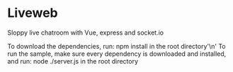 # Liveweb
Sloppy live chatroom with Vue, express and socket.io


To download the dependencies, run: npm install in the root directory'\n'
To run the sample, make sure every dependency is downloaded and installed, and run: node ./server.js in the root directory
